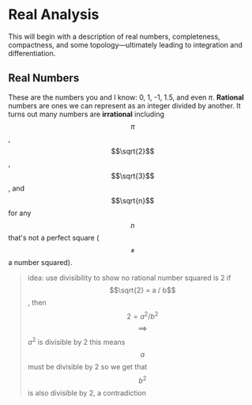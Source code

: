 # Real Analysis

This will begin with a description of real numbers, completeness, compactness, and some topology—ultimately leading to integration and differentiation. 

## Real Numbers

These are the numbers you and I know: 0, 1, -1, 1.5, and even $\pi$. 
**Rational** numbers are ones we can represent as an integer divided by another.
It turns out many numbers are **irrational** including $$\pi$$, $$\sqrt{2}$$, $$\sqrt{3}$$, and $$\sqrt{n}$$ for
any $$n$$ that's not a perfect square ($$\neq$$ a number squared). 

> idea: use divisibility to show no rational number squared is 2
  > if $$\sqrt{2} = a / b$$, then $$ 2 = a^2 / b^2$$ $$\implies$$ $a^2$ is divisible by 2
  > this means $$a$$ must be divisible by 2
  > so we get that $$b^2$$ is also divisible by 2, a contradiction


